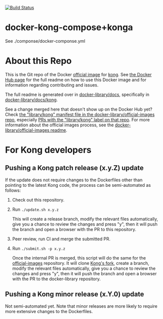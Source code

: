 [![Build Status](https://travis-ci.com/Kong/docker-kong.svg?branch=master)](https://travis-ci.com/Kong/docker-kong)

# docker-kong-compose+konga
See ./componse/docker-componse.yml

# About this Repo

This is the Git repo of the Docker
[official image](https://docs.docker.com/docker-hub/official_repos/) for
[kong](https://registry.hub.docker.com/_/kong/).
See [the Docker Hub page](https://registry.hub.docker.com/_/kong/)
for the full readme on how to use this Docker image and for information
regarding contributing and issues.

The full readme is generated over in [docker-library/docs](https://github.com/docker-library/docs),
specifically in [docker-library/docs/kong](https://github.com/docker-library/docs/tree/master/kong).

See a change merged here that doesn't show up on the Docker Hub yet?
Check [the "library/kong" manifest file in the docker-library/official-images
repo](https://github.com/docker-library/official-images/blob/master/library/kong),
especially [PRs with the "library/kong" label on that
repo](https://github.com/docker-library/official-images/labels/library%2Fkong). For more information about the official images process, see the [docker-library/official-images readme](https://github.com/docker-library/official-images/blob/master/README.md).

# For Kong developers

## Pushing a Kong patch release (x.y.Z) update

If the update does not require changes to the Dockerfiles other than
pointing to the latest Kong code, the process can be semi-automated as follows:

1. Check out this repository.

2. Run `./update.sh x.y.z`

   This will create a release branch, modify the relevant files automatically,
   give you a chance to review the changes and press "y", then
   it will push the branch and open a browser with the PR
   to this repository.

3. Peer review, run CI and merge the submitted PR.

4. Run `./submit.sh -p x.y.z`

   Once the internal PR is merged, this script will do the same
   for the [official-images](https://github.com/docker-library/official-images)
   repository. It will clone [Kong's fork](https://github.com/kong/official-images),
   create a branch, modify the relevant files automatically,
   give you a chance to review the changes and press "y", then
   it will push the branch and open a browser with the PR
   to the docker-library repository.

## Pushing a Kong minor release (x.Y.0) update

Not semi-automated yet. Note that minor releases are more likely to require more
extensive changes to the Dockerfiles.

